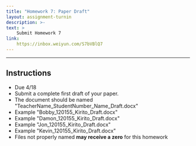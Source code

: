 ```yaml
---
title: "Homework 7: Paper Draft"
layout: assignment-turnin
description: >-
text: >
    Submit Homework 7
link: 
    https://inbox.weiyun.com/S7bVBlQ7
---
```

---
## Instructions
- Due 4/18
- Submit a complete first draft of your paper.
- The document should be named "TeacherName_StudentNumber_Name_Draft.docx"
- Example "Bobby_120155_Kirito_Draft.docx"
- Example "Damon_120155_Kirito_Draft.docx"
- Example "Jon_120155_Kirito_Draft.docx"
- Example "Kevin_120155_Kirito_Draft.docx"
- Files not properly named **may receive a zero** for this homework
